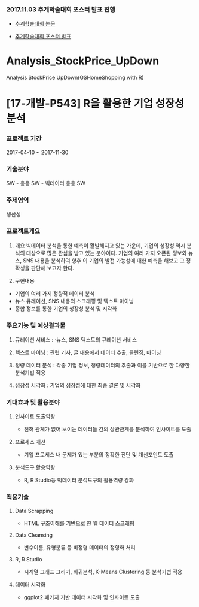 ### 2017.11.03 추계학술대회 포스터 발표 진행

- [추계학술대회 논문](https://github.com/Analysis-of-corporate-growth-using-R/Analysis_StockPrice_UpDown/blob/master/KIPS%20%E1%84%8E%E1%85%AE%E1%84%80%E1%85%A8%E1%84%92%E1%85%A1%E1%86%A8%E1%84%89%E1%85%AE%E1%86%AF%E1%84%87%E1%85%A1%E1%86%AF%E1%84%91%E1%85%AD%E1%84%83%E1%85%A2%E1%84%92%E1%85%AC-%E1%84%82%E1%85%A9%E1%86%AB%E1%84%86%E1%85%AE%E1%86%AB(R%E1%84%80%E1%85%AA%20%E1%84%87%E1%85%AE%E1%86%AB%E1%84%89%E1%85%A5%E1%86%A8%E1%84%8B%E1%85%A1%E1%86%AF%E1%84%80%E1%85%A9%E1%84%85%E1%85%B5%E1%84%8C%E1%85%B3%E1%86%B7%E1%84%8B%E1%85%B3%E1%86%AF%20%E1%84%92%E1%85%AA%E1%86%AF%E1%84%8B%E1%85%AD%E1%86%BC%E1%84%92%E1%85%A1%E1%86%AB%20%E1%84%80%E1%85%B5%E1%84%8B%E1%85%A5%E1%86%B8%E1%84%8B%E1%85%B4%20%E1%84%89%E1%85%A5%E1%86%BC%E1%84%8C%E1%85%A1%E1%86%BC%E1%84%89%E1%85%A5%E1%86%BC%20%E1%84%87%E1%85%AE%E1%86%AB%E1%84%89%E1%85%A5%E1%86%A8).pdf)

- [추계학술대회 포스터 발표](https://github.com/Analysis-of-corporate-growth-using-R/Analysis_StockPrice_UpDown/blob/master/%E1%84%92%E1%85%A1%E1%86%AB%E1%84%8B%E1%85%B5%E1%84%8B%E1%85%B3%E1%86%B7%E1%84%92%E1%85%A1%E1%86%A8%E1%84%89%E1%85%AE%E1%86%AF%E1%84%83%E1%85%A2%E1%84%92%E1%85%AC_%E1%84%91%E1%85%A9%E1%84%89%E1%85%B3%E1%84%90%E1%85%A5%E1%84%8B%E1%85%A3%E1%86%BC%E1%84%89%E1%85%B5%E1%86%A8(R%E1%84%89%E1%85%A5%E1%86%BC%E1%84%8C%E1%85%A1%E1%86%BC%E1%84%89%E1%85%A5%E1%86%BC%E1%84%87%E1%85%AE%E1%86%AB%E1%84%89%E1%85%A5%E1%86%A8)_%E1%84%8E%E1%85%AC%E1%84%8C%E1%85%A9%E1%86%BC.pdf)

# Analysis_StockPrice_UpDown
Analysis StockPrice UpDown(GSHomeShopping with R)

# [17-개발-P543] R을 활용한 기업 성장성 분석

### 프로젝트 기간	
2017-04-10 ~ 2017-11-30

### 기술분야	
SW  -  응용 SW  -  빅데이터 응용 SW

### 주제영역	
생산성

### 프로젝트개요	

1. 개요 
빅데이터 분석을 통한 예측이 활발해지고 있는 가운데, 기업의 성장성 역시 분석의 대상으로 많은 관심을 받고 있는 분야이다. 기업의 여러 가지 오픈된 정보와 뉴스, SNS 내용을 분석하여 향후 이 기업의 발전 가능성에 대한 예측을 해보고 그 정확성을 판단해 보고자 한다.  

2. 구현내용 

- 기업의 여러 가지 정량적 데이터 분석 
- 뉴스 큐레이션, SNS 내용의 스크래핑 및 텍스트 마이닝 
- 종합 정보를 통한 기업의 성장성 분석 및 시각화 

### 주요기능 및 예상결과물	

1) 큐레이션 서비스 : ·뉴스, SNS 텍스트의 큐레이션 서비스 

2) 텍스트 마이닝 : 관련 기사, 글 내용에서 데이터 추출, 클린징, 마이닝 

3) 정량 데이터 분석 : 각종 기업 정보, 정량데이터의 추출과 이를 기반으로 한 다양한 분석기법 적용 

4) 성장성 시각화 : 기업의 성장성에 대한 최종 결론 및 시각화 

### 기대효과 및 활용분야	

1) 인사이트 도출역량 
    - 전혀 관계가 없어 보이는 데이터들 간의 상관관계를 분석하여 인사이트를 도출 

2) 프로세스 개선 
    - 기업 프로세스 내 문제가 있는 부분의 정확한 진단 및 개선포인트 도출 

3) 분석도구 활용역량 
    - R, R Studio등 빅데이터 분석도구의 활용역량 강화 

### 적용기술

1) Data Scrapping 
    - HTML 구조이해를 기반으로 한 웹 데이터 스크래핑 

2) Data Cleansing 
    - 변수이름, 유형분류 등 비정형 데이터의 정형화 처리 

3) R, R Studio 
    - 시계열 그래프 그리기, 회귀분석, K-Means Clustering 등 분석기법 적용 

4) 데이터 시각화 
    - ggplot2 패키지 기반 데이터 시각화 및 인사이트 도출
